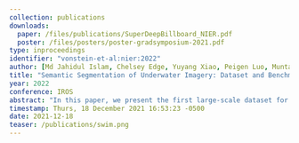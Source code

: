 ```yaml
---
collection: publications
downloads:
  paper: /files/publications/SuperDeepBillboard_NIER.pdf
  poster: /files/posters/poster-gradsymposium-2021.pdf
type: inproceedings
identifier: "vonstein-et-al:nier:2022"
author: [Md Jahidul Islam, Chelsey Edge, Yuyang Xiao, Peigen Luo, Muntaqim Mehtaz, Christopher Morse, Sadman Sakib Enan, Junael Sattar]
title: "Semantic Segmentation of Underwater Imagery: Dataset and Benchmark"
year: 2022
conference: IROS
abstract: "In this paper, we present the first large-scale dataset for semantic Segmentation of Underwater IMagery (SUIM). It contains over 1500 images with pixel annotations for eight object categories: fish (vertebrates), reefs (invertebrates), aquatic plants, wrecks/ruins, human divers, robots, and sea-floor. The images have been rigorously collected during oceanic explorations and human-robot collaborative experiments, and annotated by human participants. We also present a benchmark evaluation of state-of-the-art semantic segmentation approaches based on standard performance metrics. In addition, we present SUIM-Net, a fully-convolutional encoder-decoder model that balances the trade-off between performance and computational efficiency. It offers competitive performance while ensuring fast end-to-end inference, which is essential for its use in the autonomy pipeline of visually-guided underwater robots. In particular, we demonstrate its usability benefits for visual servoing, saliency prediction, and detailed scene understanding. With a variety of use cases, the proposed model and benchmark dataset open up promising opportunities for future research in underwater robot vision."
timestamp: Thurs, 18 December 2021 16:53:23 -0500
date: 2021-12-18
teaser: /publications/swim.png
---
```

